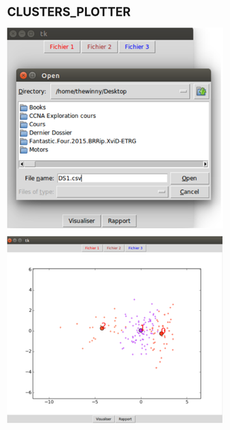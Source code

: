 # CLUSTERS_PLOTTER

![Alt text](/images/Choosing_Files.png?raw=true "Optional Title")
 
![Alt text](/images/UI.png?raw=true "Optional Title")

